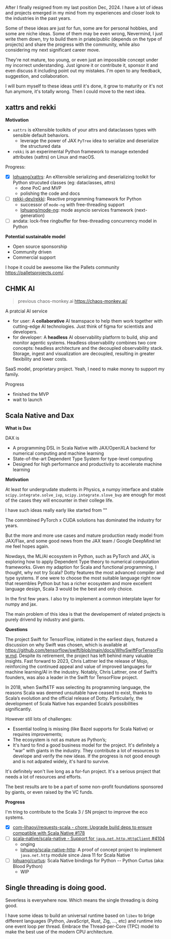After I finally resigned from my last position Dec, 2024. I have a lot of ideas and projects emerged in my mind from my experiences and closer look to the industries in the past years.

Some of these ideas are just for fun, some are for personal hobbies, and some are niche ideas. Some of them may be even wrong, Nevermind, I just write them down, try to build them in priate/public (depends on the type of projects) and share the progress with the community, while also considering my next significant career move.

They're not mature, too young, or even just an impossible concept under my incorrect understanding. Just ignore it or contribute it, sponsor it and even discuss it including point out my mistakes. I'm open to any feedback, suggestion, and collaboration.

I will burn myself to these ideas until it's done, it grow to maturity or it's not fun anymore, it's totally wrong. Then I could move to the next idea.

## xattrs and rekki

**Motivation**

- `xattrs` is eXtensible toolkits of your attrs and dataclasses types with sensible default behaviors.
  - leverage the power of JAX `PyTree` idea to serialize and deserialize the structured data
- `rekki` is an experimental Python framework to manage extended attributes (xattrs) on Linux and macOS.

Progress:

- [x] [lqhuang/xattrs](https://github.com/lqhuang/xattrs): An eXtensible serializing and deserializing toolkit for Python strucuted classes (eg: dataclasses, attrs)
  - done PoC and MVP
  - polishing the code and docs
- [ ] [rekki-dev/rekki](https://github.com/rekki-dev/rekki): Reactive programming framework for Python
  - successor of `mode-ng` with free-threading support
  - [lqhuang/mode-ng](https://github.com/lqhuang/mode-ng): mode asyncio services framework (next-generation)
- [ ] andata: lock-free ringbuffer for free-threading concurrency model in Python

**Potential sustainable model**

- Open source sponsorship
- Community driven
- Commercial support

I hope it could be awesome like the Pallets community <https://palletsprojects.com/>.

## CHMK AI

> previous chaos-monkey.ai <https://chaos-monkey.ai/>

A pratcial AI service

- for user: A **collaborative** AI teamspace to help them work together with cutting-edge AI technologies. Just think of figma for scientists and developers.
- for developer: A **headless** AI observability platform to build, ship and monitor agentic systems. Headless observability combines two core concepts: headless architecture and the decoupled observability stack. Storage, ingest and visualization are decoupled, resulting in greater flexibility and lower costs.

SaaS model, proprietary project. Yeah, I need to make money to support my family.

Progress

- finished the MVP
- wait to launch

## Scala Native and Dax

**What is Dax**

DAX is

- A programming DSL in Scala Native with JAX/OpenXLA backend for numerical computing and machine learning
- State-of-the-art Dependent Type System for type-level computing
- Designed for high performance and productivity to accelerate machine learning

**Motivation**

At least for undergrudate students in Physics, a numpy interface and stable `scipy.integrate.solve_ivp`, `scipy.integrate.slove_bvp` are enough for most of the cases they will encounter in their college life.

I have such ideas really early like started from ""

The commbined PyTorch x CUDA solutions has dominated the industry for years.

But the more and more use cases and mature production ready model from JAX/Flax, and some good news from the JAX team / Google DeepMind let me feel hopes again.

Nowdays, the ML/AI ecosystem in Python, such as PyTorch and JAX, is exploring how to apply Dependent Type theory to numerical computation frameworks. Given my adaption for Scala and functional programming, I thought, why not try Scala? Dotty features the most advanced compiler and type systems. If one were to choose the most suitable language right now that resembles Python but has a richer ecosystem and more excellent language design, Scala 3 would be the best and only choice.

In the first few years. I also try to implement a common interplate layer for numpy and jax.

The main problem of this idea is that the developement of related projects is purely drivend by industry and giants.

**Questions**

The project Swift for TensorFlow, initiated in the earliest days, featured a discussion on why Swift was chosen, which is available at https://github.com/tensorflow/swift/blob/main/docs/WhySwiftForTensorFlow.md. Despite its retirement, the project has left behind many valuable insights. Fast forward to 2023, Chris Lattner led the release of Mojo, reinforcing the continued appeal and value of improved languages for machine learning/AI in the industry. Notably, Chris Lattner, one of Swift’s founders, was also a leader in the Swift for TensorFlow project.

In 2018, when Swift4TF was selecting its programming language, the reasons Scala was deemed unsuitable have ceased to exist, thanks to Scala’s evolution and the official release of Dotty. Particularly, the development of Scala Native has expanded Scala’s possibilities significantly.

However still lots of challenges:

- Essential tooling is missing (like Bazel supports for Scala Native) or requires improvements;
- The ecosystem is not as mature as Python’s;
- It's hard to find a good business model for the project. It's definitely a "war" with giants in the industry. They contribute a lot of resources to develope and verify the new ideas. If the progress is not good enough and is not adpated widely, it's hard to survive.

It's definitely won't live long as a for-fun project. It's a serious project that needs a lot of resources and efforts.

The best results are to be a part of some non-profit foundations sponsored by giants, or even raised by the VC funds.

**Progress**

I'm tring to contribute to the Scala 3 / SN project to improve the eco systems.

- [x] [com-lihaoyi/requests-scala - chore: Upgrade build deps to ensure compatible with Scala Native #178](https://github.com/com-lihaoyi/requests-scala/pull/178)
- [ ] [scala-native/scala-native - Support for `java.net.http.HttpClient` #4104](https://github.com/scala-native/scala-native/issues/4104)
  - onging
  - [lqhuang/scala-native-http](https://github.com/lqhuang/scala-native-http): A proof of concept project to implement `java.net.http` module since Java 11 for Scala Native
- [ ] [lqhuang/curtus](https://github.com/lqhuang/curtus): Scala Native bindings for Python -- Python Curtus (aka: Blood Python)
  - WIP

<!-- - [lqhuang/dax](https://github.com/lqhuang/dax): No description, website, or topics provided. -->

## Single threading is doing good.

Severless is everywhere now. Which means the single threading is doing good.

I have some ideas to build an universal runtime based on `libev` to brige different languages (Python, JavaScript, Rust, Zig, ..., etc) and runtime into one event loop per thread. Embrace the Thread-per-Core (TPC) model to make the best use of the modern CPU architecture.

<!-- ## Templates

- Motivation
- Design
- Status
- Implementation
- Evaluation
- -->
